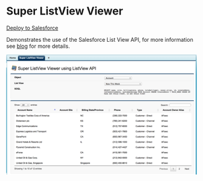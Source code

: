 Super ListView Viewer
=====================

[Deploy to Salesforce](https://githubsfdeploy.herokuapp.com/app/githubdeploy/afawcett/listviewapidemo)

Demonstrates the use of the Salesforce List View API, for more information see [blog](http://andyinthecloud.com/2014/09/20/super-listview-viewer-using-winter15-listview-api/) for more details.

![Alt text](/images/screenshot.png "Optional title")
